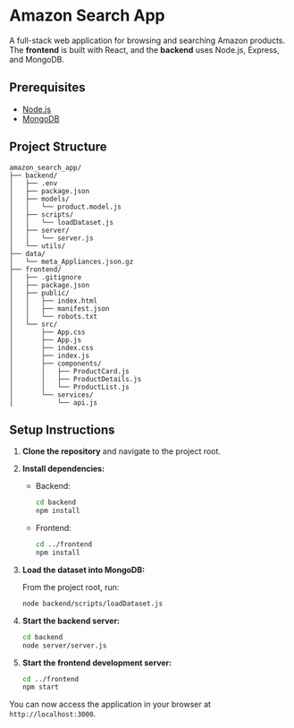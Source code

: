 # Amazon Search App

A full-stack web application for browsing and searching Amazon products. The **frontend** is built with React, and the **backend** uses Node.js, Express, and MongoDB.

## Prerequisites

- [Node.js](https://nodejs.org/)
- [MongoDB](https://www.mongodb.com/docs/manual/tutorial/install-mongodb-on-ubuntu/)

## Project Structure

```
amazon_search_app/
├── backend/
│   ├── .env
│   ├── package.json
│   ├── models/
│   │   └── product.model.js
│   ├── scripts/
│   │   └── loadDataset.js
│   ├── server/
│   │   └── server.js
│   └── utils/
├── data/
│   └── meta_Appliances.json.gz
├── frontend/
│   ├── .gitignore
│   ├── package.json
│   ├── public/
│   │   ├── index.html
│   │   ├── manifest.json
│   │   └── robots.txt
│   └── src/
│       ├── App.css
│       ├── App.js
│       ├── index.css
│       ├── index.js
│       ├── components/
│       │   ├── ProductCard.js
│       │   ├── ProductDetails.js
│       │   └── ProductList.js
│       └── services/
│           └── api.js
```

## Setup Instructions

1. **Clone the repository** and navigate to the project root.

2. **Install dependencies:**

    - Backend:
      ```bash
      cd backend
      npm install
      ```
    - Frontend:
      ```bash
      cd ../frontend
      npm install
      ```

3. **Load the dataset into MongoDB:**

    From the project root, run:
    ```bash
    node backend/scripts/loadDataset.js
    ```

4. **Start the backend server:**

    ```bash
    cd backend
    node server/server.js
    ```

5. **Start the frontend development server:**

    ```bash
    cd ../frontend
    npm start
    ```

You can now access the application in your browser at `http://localhost:3000`.
